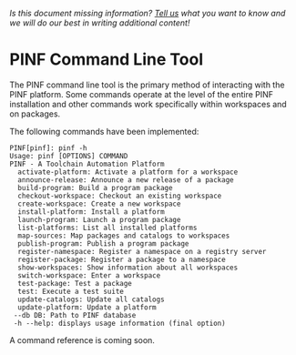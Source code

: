*Is this document missing information? [Tell us](http://groups.google.com/group/pinf-dev) what you want to know and we will do our best in writing additional content!*

PINF Command Line Tool
======================

The PINF command line tool is the primary method of interacting with the PINF platform. Some commands operate at
the level of the entire PINF installation and other commands work specifically within workspaces and on packages.

The following commands have been implemented:

    PINF[pinf]: pinf -h
    Usage: pinf [OPTIONS] COMMAND
    PINF - A Toolchain Automation Platform
      activate-platform: Activate a platform for a workspace
      announce-release: Announce a new release of a package
      build-program: Build a program package
      checkout-workspace: Checkout an existing workspace
      create-workspace: Create a new workspace
      install-platform: Install a platform
      launch-program: Launch a program package
      list-platforms: List all installed platforms
      map-sources: Map packages and catalogs to workspaces
      publish-program: Publish a program package
      register-namespace: Register a namespace on a registry server
      register-package: Register a package to a namespace
      show-workspaces: Show information about all workspaces
      switch-workspace: Enter a workspace
      test-package: Test a package
      test: Execute a test suite
      update-catalogs: Update all catalogs
      update-platform: Update a platform
     --db DB: Path to PINF database
     -h --help: displays usage information (final option)

A command reference is coming soon.
